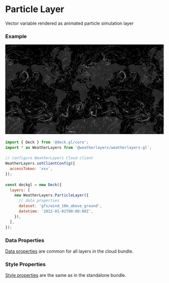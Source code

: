 # Particle Layer

Vector variable rendered as animated particle simulation layer

### Example

![Particle Layer](../../../.gitbook/assets/particle-layer.png)

```javascript
import { Deck } from '@deck.gl/core';
import * as WeatherLayers from '@weatherlayers/weatherlayers-gl';

// configure WeatherLayers Cloud client
WeatherLayers.setClientConfig({
  accessToken: 'xxx',
});

const deckgl = new Deck({
  layers: [
    new WeatherLayers.ParticleLayer({
      // data properties
      dataset: 'gfs/wind_10m_above_ground',
      datetime: '2022-01-01T00:00:00Z',
    }),
  ],
});
```

### Data Properties

[Data properties](../data.md#data-properties) are common for all layers in the cloud bundle.

### Style Properties

[Style properties](../../standalone-bundle/layers/raster-layer.md#style-properties) are the same as in the standalone bundle.
